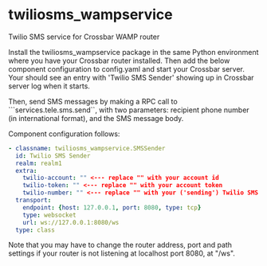 # twiliosms_wampservice
Twilio SMS service for Crossbar WAMP router

Install the twiliosms_wampservice package in the same Python environment where you have your Crossbar router installed. Then add the below component configuration to config.yaml and start your Crossbar server. Your should see an entry with 'Twilio SMS Sender' showing up in Crossbar server log when it starts.

Then, send SMS messages by making a RPC call to ```services.tele.sms.send``, with two parameters: recipient phone number (in international format), and the SMS message body.

Component configuration follows:

```yaml
- classname: twiliosms_wampservice.SMSSender
  id: Twilio SMS Sender
  realm: realm1
  extra:
    twilio-account: "" <--- replace "" with your account id
    twilio-token: "" <--- replace "" with your account token
    twilio-number: "" <--- replace "" with your ('sending') Twilio SMS number
  transport:
    endpoint: {host: 127.0.0.1, port: 8080, type: tcp}
    type: websocket
    url: ws://127.0.0.1:8080/ws
  type: class
```

Note that you may have to change the router address, port and path settings if your router is not listening at localhost port 8080, at "/ws".
